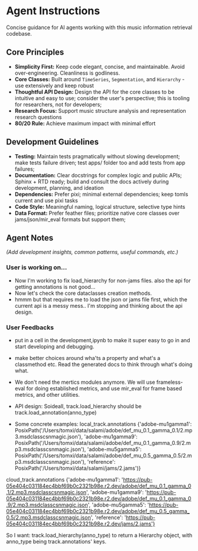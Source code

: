 # Agent Instructions

Concise guidance for AI agents working with this music information retrieval codebase.

## Core Principles

- **Simplicity First:** Keep code elegant, concise, and maintainable. Avoid over-engineering. Cleanliness is godliness.
- **Core Classes:** Built around `TimeSeries`, `Segmentation`, and `Hierarchy` - use extensively and keep robust
- **Thoughtful API Design:** Design the API for the core classes to be intuitive and easy to use; consider the user's perspective; this is tooling for researchers, not for developers;
- **Research Focus:** Support music structure analysis and representation research questions
- **80/20 Rule:** Achieve maximum impact with minimal effort

## Development Guidelines

- **Testing:** Maintain tests pragmatically without slowing development; make tests failure driven; test apps/ folder too and add tests from app failures;
- **Documentation:** Clear docstrings for complex logic and public APIs; Sphinx + RTD ready; build and consult the docs actively during development, planning, and ideation
- **Dependencies:** Prefer pixi; minimal external dependencies; keep tomls current and use pixi tasks
- **Code Style:** Meaningful naming, logical structure, selective type hints
- **Data Format:** Prefer feather files; prioritize native core classes over jams/json/mir_eval formats but support them;

## Agent Notes

*(Add development insights, common patterns, useful commands, etc.)*

### User is working on...
- Now I'm working to fix load_hierarchy for non-jams files. also the api for getting annotations is not good...
- Now let's check the core dataclasses creation methods.
- hmmm but that requires me to load the json or jams file first, which the current api is a messy mess.. I'm stopping and thinking about the api design.

### User Feedbacks
- put in a cell in the development,ipynb to make it super easy to go in and start developing and debugging.
- make better choices around wha'ts a property and what's a classmethod etc. Read the generated docs to think through what's doing what.
- We don't need the mertics modules anymore. We will use frameless-eval for doing established metrics, and use mir_eval for frame based metrics, and other utilities.
- API design: Soideall, track.load_hierarchy should be track.load_annotation(anno_type)

- Some concrete examples:
local_track.annotations
{'adobe-mu1gamma1': PosixPath('/Users/tomxi/data/salami/adobe/def_mu_0.1_gamma_0.1/2.mp3.msdclasscsnmagic.json'),
 'adobe-mu1gamma9': PosixPath('/Users/tomxi/data/salami/adobe/def_mu_0.1_gamma_0.9/2.mp3.msdclasscsnmagic.json'),
 'adobe-mu5gamma5': PosixPath('/Users/tomxi/data/salami/adobe/def_mu_0.5_gamma_0.5/2.mp3.msdclasscsnmagic.json'),
 'reference': PosixPath('/Users/tomxi/data/salami/jams/2.jams')}

cloud_track.annotations
{'adobe-mu1gamma1': 'https://pub-05e404c031184ec4bbf69b0c2321b98e.r2.dev/adobe/def_mu_0.1_gamma_0.1/2.mp3.msdclasscsnmagic.json',
 'adobe-mu1gamma9': 'https://pub-05e404c031184ec4bbf69b0c2321b98e.r2.dev/adobe/def_mu_0.1_gamma_0.9/2.mp3.msdclasscsnmagic.json',
 'adobe-mu5gamma5': 'https://pub-05e404c031184ec4bbf69b0c2321b98e.r2.dev/adobe/def_mu_0.5_gamma_0.5/2.mp3.msdclasscsnmagic.json',
 'reference': 'https://pub-05e404c031184ec4bbf69b0c2321b98e.r2.dev/jams/2.jams'}

So I want: track.load_hierarchy(anno_type) to return a Hierarchy object, with anno_type being track.annotations' keys.
